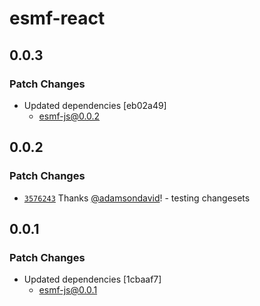 # esmf-react

## 0.0.3

### Patch Changes

- Updated dependencies [eb02a49]
  - esmf-js@0.0.2

## 0.0.2

### Patch Changes

- [`3576243`](https://github.com/adamsondavid/esmf/commit/35762432b5f4db07d7e5d98609368cf54c4ce8d9) Thanks [@adamsondavid](https://github.com/adamsondavid)! - testing changesets

## 0.0.1

### Patch Changes

- Updated dependencies [1cbaaf7]
  - esmf-js@0.0.1
